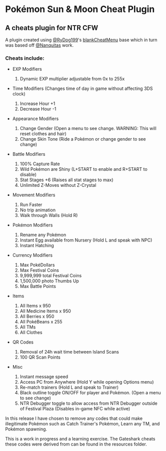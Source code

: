 # Pokémon Sun & Moon Cheat Plugin
## A cheats plugin for NTR CFW

A plugin created using [@RyDog199](https://github.com/RyDog199/)'s [blankCheatMenu](https://github.com/RyDog199/blankCheatMenu) base which in turn was based off [@Nanquitas](https://github.com/Nanquitas/) work.

### Cheats include:

- EXP Modifiers
  1. Dynamic EXP multiplier adjustable from 0x to 255x

- Time Modifiers (Changes time of day in game without affecting 3DS clock)
  1. Increase Hour +1
  2. Decrease Hour -1

- Appearance Modifiers
  1. Change Gender (Open a menu to see change. WARNING: This will reset clothes and hair)
  2. Change Skin Tone (Ride a Pokémon or change gender to see change)

- Battle Modifiers
  1. 100% Capture Rate
  2. Wild Pokémon are Shiny (L+START to enable and R+START to disable)
  3. Stat Stages +6 (Raises all stat stages to max)
  4. Unlimited Z-Moves without Z-Crystal

- Movement Modifiers
  1. Run Faster
  2. No trip animation
  3. Walk through Walls (Hold R)

- Pokémon Modifiers
  1. Rename any Pokémon
  2. Instant Egg available from Nursery (Hold L and speak with NPC)
  3. Instant Hatching

- Currency Modifiers
  1. Max PokéDollars
  2. Max Festival Coins
  3. 9,999,999 total Festival Coins
  4. 1,500,000 photo Thumbs Up
  5. Max Battle Points

- Items
  1. All Items x 950
  2. All Medicine Items x 950
  3. All Berries x 950
  4. All PokéBeans x 255
  5. All TMs
  6. All Clothes

- QR Codes
  1. Removal of 24h wait time between Island Scans
  2. 100 QR Scan Points

- Misc
  1. Instant message speed
  2. Access PC from Anywhere (Hold Y while opening Options menu)
  3. Re-match trainers (Hold L and speak to Trainer)
  4. Black outline toggle ON/OFF for player and Pokémon. (Open a menu to see change)
  5. NTR Debugger toggle to allow access from NTR Debugger outside of Festival Plaza (Disables in-game NFC while active)

In this release I have chosen to remove any codes that could make illegitimate Pokémon such as Catch Trainer's Pokémon, Learn any TM, and Pokémon spawning.

This is a work in progress and a learning exercise. The Gateshark cheats these codes were derived from can be found in the resources folder.
